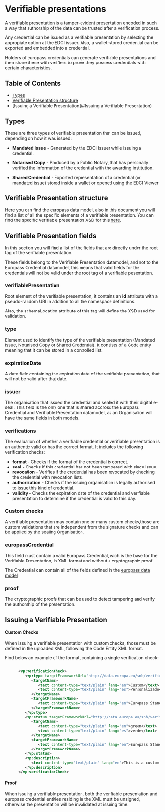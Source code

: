 # Verifiable presentations

A verifiable presentation is a tamper-evident presentation encoded in such a way that authorship of the data can be trusted after a verification process.

Any credential can be issued as a verifiable presentation by selecting the appropiate option at the EDCI issuer. Also, a wallet-stored credential can be exported and embedded into a credential. 

Holders of europass credentials can generate verifiable presentations and then share these with verifiers to prove they possess credentials with certain characteristics.
## Table of Contents
- [Types](#Types)
- [Verifiable Presentation structure](#Verifiable-Presentation-structure)
- [Issuing a Verifiable Presentation](#Issuing a Verifiable Presentation)

## Types 

These are three types of verifiable presentation that can be issued, depending on how it was issued: 

* **Mandated Issue** - Generated by the EDCI Issuer while issuing a credential.

* **Notarised Copy** - Produced by a Public Notary, that has personally verified the information of the credential with the awarding institution.

* **Shared Credential** - Exported representation of a credential (or mandated issue) stored inside a wallet or opened using the EDCI Viewer

## Verifiable Presentation structure
[Here](https://github.com/european-commission-europass/Europass-Learning-Model) you can find the europass data model, also in this document you will find a list of all the specific elements of a verifiable presentation. 
You can find the specific verifiable presentation XSD for this [here](https://github.com/european-commission-europass/Europass-Learning-Model/tree/master/Credentials/XSD/flatten).

## Verifiable Presentation fields
In this section you will find a list of the fields that are directly under the root tag of the verifiable presentation. 

These fields belong to the Verifiable Presentation datamodel, and not to the Europass Credential datamodel, this means that valid fields for the credentials will not be valid under the root tag of a verifiable pesentation.

### verifiablePresentation
Root element of the verifiable presentation, it contains an **id** attribute with a pseudo-random URI in addition to all the namespace definitions.

Also, the schemaLocation attribute of this tag will define the XSD used for validation.

### type
Element used to identify the type of the verifiable presentation (Mandated issue, Notarised Copy or Shared Credential). It consists of a Code entity meaning that it can be stored in a controlled list.

### expirationDate
A date field containing the expiration date of the verifiable presentation, that will not be valid after that date.

### issuer
The organisation that issued the credential and sealed it with their digital e-seal. This field is the only one that is shared accross the Europass Credential and Verifiable Presentation datamodel, as an Organisation will have the same fields in both models.

### verifications
The evaluation of whether a verifiable credential or verifiable presentation is an authentic valid or has the correct format. It includes the following verification checks:
* **format** - Checks if the format of the credential is correct. 
* **seal** - Checks if this credential has not been tampered with since issue.
* **revocation** - Verifies if the credential has been revocated by checking the credential with revocation lists.
* **authorization** - Checks if the issuing organisation is legally authorised to issue this kind of credential.
* **validity** - Checks the expiration date of the credential and verifiable presentation to determine if the credential is valid to this day.

### Custom checks
A verifiable presentation may contain one or many custom checks,those are custom validations that are independent from the signature checks and can be applied by the sealing Organisation.
 

### europassCredential
This field must contain a valid Europass Credential, wich is the base for the Verifiable Presentation, in XML format and without a cryptographic proof.

The Credential can contain all of the fields defined in the [europass data model](https://github.com/european-commission-europass/Europass-Learning-Model) 

### proof
The cryptographic proofs that can be used to detect tampering and verify the authorship of the presentation.

## Issuing a Verifiable Presentation

#### Custom Checks

When issuing a verifiable presentation with custom checks, those must be defined in the uploaded XML, following the Code Entity XML format.

Find below an example of the format, containing a single verification check:

``` xml

      <vp:verificationCheck>
         <vp:type targetFrameworkUrl="http://data.europa.eu/snb/verification/25831c2" uri="http://data.europa.eu/snb/verification/c_50990fe3">
            <targetName>
               <text content-type="text/plain" lang="en">Custom</text>
               <text content-type="text/plain" lang="es">Personalizado</text>
            </targetName>
            <targetFrameworkName>
               <text content-type="text/plain" lang="en">Europass Standard List of Verification Types</text>
            </targetFrameworkName>
         </vp:type>        
         <vp:status targetFrameworkUrl="http://data.europa.eu/snb/verification-status/25831c2" uri="http://data.europa.eu/snb/verification-status/9895008394">
            <targetName>
               <text content-type="text/plain" lang="en">green</text>
               <text content-type="text/plain" lang="es">verde</text>
            </targetName>
            <targetFrameworkName>
               <text content-type="text/plain" lang="en">Europass Standard List of Verification Statusses</text>
            </targetFrameworkName>
         </vp:status>
         <vp:description>
            <text content-type="text/plain" lang="en">This is a custom verification check</text>
         </vp:description>
      </vp:verificationCheck>

``` 

#### Proof

When issuing a verifiable presentation, both the verifiable presentation and europass credential entities residing in the XML must be unsigned, otherwise the presentation will be invalidated at issuing time.